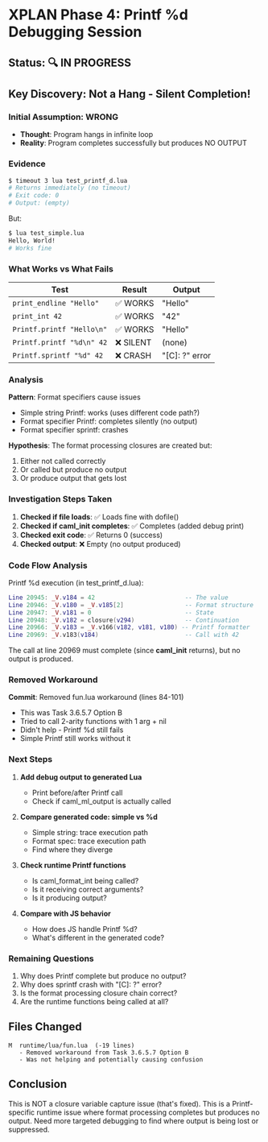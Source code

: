 # XPLAN Phase 4: Printf %d Debugging Session

## Status: 🔍 IN PROGRESS

## Key Discovery: Not a Hang - Silent Completion!

### Initial Assumption: WRONG
- **Thought**: Program hangs in infinite loop
- **Reality**: Program completes successfully but produces NO OUTPUT

### Evidence

```bash
$ timeout 3 lua test_printf_d.lua
# Returns immediately (no timeout)
# Exit code: 0
# Output: (empty)
```

But:
```bash
$ lua test_simple.lua
Hello, World!
# Works fine
```

### What Works vs What Fails

| Test | Result | Output |
|------|--------|--------|
| `print_endline "Hello"` | ✅ WORKS | "Hello" |
| `print_int 42` | ✅ WORKS | "42" |
| `Printf.printf "Hello\n"` | ✅ WORKS | "Hello" |
| `Printf.printf "%d\n" 42` | ❌ SILENT | (none) |
| `Printf.sprintf "%d" 42` | ❌ CRASH | "[C]: ?" error |

### Analysis

**Pattern**: Format specifiers cause issues
- Simple string Printf: works (uses different code path?)
- Format specifier Printf: completes silently (no output)
- Format specifier sprintf: crashes

**Hypothesis**: The format processing closures are created but:
1. Either not called correctly
2. Or called but produce no output
3. Or produce output that gets lost

### Investigation Steps Taken

1. **Checked if file loads**: ✅ Loads fine with dofile()
2. **Checked if __caml_init__ completes**: ✅ Completes (added debug print)
3. **Checked exit code**: ✅ Returns 0 (success)
4. **Checked output**: ❌ Empty (no output produced)

### Code Flow Analysis

Printf %d execution (in test_printf_d.lua):
```lua
Line 20945: _V.v184 = 42                         -- The value
Line 20946: _V.v180 = _V.v185[2]                 -- Format structure
Line 20947: _V.v181 = 0                          -- State
Line 20948: _V.v182 = closure(v294)              -- Continuation
Line 20966: _V.v183 = _V.v166(v182, v181, v180) -- Printf formatter
Line 20969: _V.v183(v184)                        -- Call with 42
```

The call at line 20969 must complete (since __caml_init__ returns), but no output is produced.

### Removed Workaround

**Commit**: Removed fun.lua workaround (lines 84-101)
- This was Task 3.6.5.7 Option B
- Tried to call 2-arity functions with 1 arg + nil
- Didn't help - Printf %d still fails
- Simple Printf still works without it

### Next Steps

1. **Add debug output to generated Lua**
   - Print before/after Printf call
   - Check if caml_ml_output is actually called

2. **Compare generated code: simple vs %d**
   - Simple string: trace execution path
   - Format spec: trace execution path
   - Find where they diverge

3. **Check runtime Printf functions**
   - Is caml_format_int being called?
   - Is it receiving correct arguments?
   - Is it producing output?

4. **Compare with JS behavior**
   - How does JS handle Printf %d?
   - What's different in the generated code?

### Remaining Questions

1. Why does Printf complete but produce no output?
2. Why does sprintf crash with "[C]: ?" error?
3. Is the format processing closure chain correct?
4. Are the runtime functions being called at all?

## Files Changed

```
M  runtime/lua/fun.lua  (-19 lines)
   - Removed workaround from Task 3.6.5.7 Option B
   - Was not helping and potentially causing confusion
```

## Conclusion

This is NOT a closure variable capture issue (that's fixed). This is a Printf-specific runtime issue where format processing completes but produces no output. Need more targeted debugging to find where output is being lost or suppressed.
